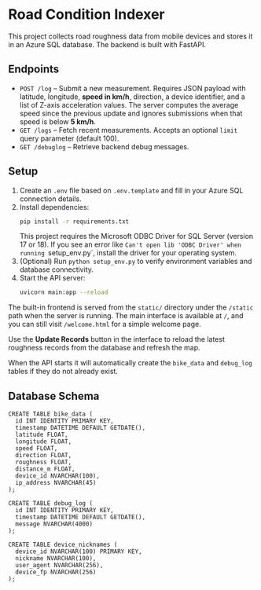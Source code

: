 # Road Condition Indexer

This project collects road roughness data from mobile devices and stores it in an Azure SQL database. The backend is built with FastAPI.

## Endpoints

- `POST /log` – Submit a new measurement. Requires JSON payload with latitude,
  longitude, **speed in km/h**, direction, a device identifier, and a list of
  Z-axis acceleration values. The server computes the
  average speed since the previous update and ignores submissions when that
  speed is below **5 km/h**.
- `GET /logs` – Fetch recent measurements. Accepts an optional `limit` query
  parameter (default 100).
- `GET /debuglog` – Retrieve backend debug messages.

## Setup

1. Create an `.env` file based on `.env.template` and fill in your Azure SQL connection details.
2. Install dependencies:
   ```bash
   pip install -r requirements.txt
   ```
   This project requires the Microsoft ODBC Driver for SQL Server
   (version 17 or 18). If you see an error like `Can't open lib 'ODBC Driver'
   when running `setup_env.py`, install the driver for your operating system.
3. (Optional) Run `python setup_env.py` to verify environment variables and database connectivity.
4. Start the API server:
   ```bash
   uvicorn main:app --reload
   ```

The built-in frontend is served from the `static/` directory under the
`/static` path when the server is running. The main interface is
available at `/`, and you can still visit `/welcome.html` for a simple
welcome page.

Use the **Update Records** button in the interface to reload the latest
roughness records from the database and refresh the map.

When the API starts it will automatically create the `bike_data` and
`debug_log` tables if they do not already exist.

## Database Schema

```
CREATE TABLE bike_data (
  id INT IDENTITY PRIMARY KEY,
  timestamp DATETIME DEFAULT GETDATE(),
  latitude FLOAT,
  longitude FLOAT,
  speed FLOAT,
  direction FLOAT,
  roughness FLOAT,
  distance_m FLOAT,
  device_id NVARCHAR(100),
  ip_address NVARCHAR(45)
);

CREATE TABLE debug_log (
  id INT IDENTITY PRIMARY KEY,
  timestamp DATETIME DEFAULT GETDATE(),
  message NVARCHAR(4000)
);

CREATE TABLE device_nicknames (
  device_id NVARCHAR(100) PRIMARY KEY,
  nickname NVARCHAR(100),
  user_agent NVARCHAR(256),
  device_fp NVARCHAR(256)
);
```
